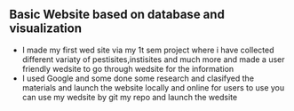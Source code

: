 ## Basic Website based on database and visualization
* I made my first wed site via my 1t sem project where i have collected different variaty of pestisites,instisites and much more and made a user friendly wedsite to go through wedsite for the information
* I used Google and some done some research and clasifyed the materials and launch the website locally and online for users to use
  you can use my wedsite by git my repo and launch the wedsite 
